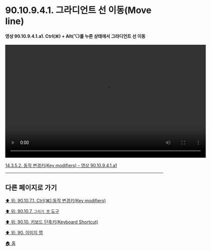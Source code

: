 # 90.10.9.4.1. 그라디언트 선 이동(Move line)

<a id="90-10-09-04-01-a1"></a>

#### 영상 90.10.9.4.1.a1. Ctrl(⌘) + Alt(⌥)를 누른 상태에서 그라디언트 선 이동
<video controls="controls" width="640" height="360" src="https://github.com/wonder13662/gimp/assets/15767104/841df670-c35e-42f9-bda2-9dd6215e4a9f"></video>

[14.3.5.2. 동작 변경키(Key modifiers) - 영상 90.10.9.4.1.a1](./14-03-05-02-key_modifiers.md#90-10-09-04-01-a1)

***

## 다른 페이지로 가기

[⬆️ 위: 90.10.7.1. Ctrl(⌘):동작 변경키(Key modifiers)](./90-10-07-01-00-key_modifier-ctrl.md)

[⬆️ 위: 90.10.7. `그리기 붓` 도구](./90-10-07-00-paint_brush.md)

[⬆️ 위: 90.10. 키보드 단축키(Keyboard Shortcut)](./90-10-00-keyboard_shortcut.md)

[⬆️ 위: 90. 이미지 맵](./90-00-image-map.md)

[🏠 홈](./00-home.md)
